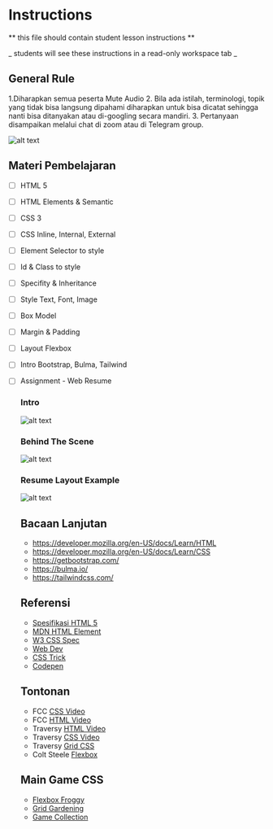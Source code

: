 # Instructions  

  ** this file should contain student lesson instructions **

  _ students will see these instructions in a read-only workspace tab _

## General Rule
1.Diharapkan semua peserta Mute Audio
2. Bila ada istilah, terminologi, topik yang tidak bisa langsung dipahami diharapkan untuk bisa dicatat sehingga nanti bisa ditanyakan atau di-googling secara mandiri.
3. Pertanyaan disampaikan melalui chat di zoom atau di Telegram group.


![alt text](assets/logo.png)

## Materi Pembelajaran
- [ ] HTML 5
- [ ] HTML Elements & Semantic
- [ ] CSS 3
- [ ] CSS Inline, Internal, External
- [ ] Element Selector to style
- [ ] Id & Class to style
- [ ] Specifity & Inheritance
- [ ] Style Text, Font, Image
- [ ] Box Model
- [ ] Margin & Padding
- [ ] Layout Flexbox
- [ ] Intro Bootstrap, Bulma, Tailwind

- [ ] Assignment - Web Resume

  ### Intro
  ![alt text](assets/intro.draw)
  ### Behind The Scene
  ![alt text](assets/behind.draw)
  ### Resume Layout Example
  ![alt text](assets/resume.draw)


  ## Bacaan Lanjutan
  - https://developer.mozilla.org/en-US/docs/Learn/HTML
  - https://developer.mozilla.org/en-US/docs/Learn/CSS
  - https://getbootstrap.com/
  - https://bulma.io/
  - https://tailwindcss.com/


  ## Referensi
  - [Spesifikasi HTML 5](https://html.spec.whatwg.org/)
  - [MDN HTML Element](https://developer.mozilla.org/en-US/docs/Web/HTML/Element)
  - [W3 CSS Spec](https://www.w3.org/Style/CSS/#specs)
  - [Web Dev](https://web.dev/learn/css/)
  - [CSS Trick](https://css-tricks.com/)
  - [Codepen](https://codepen.io/trending)

  ## Tontonan
  - FCC [CSS Video](https://www.youtube.com/watch?v=pQN-pnXPaVg)
  - FCC [HTML Video](https://www.youtube.com/watch?v=1Rs2ND1ryYc)
  - Traversy [HTML Video](https://www.youtube.com/watch?v=UB1O30fR-EE)
  - Traversy [CSS Video](https://www.youtube.com/watch?v=yfoY53QXEnI)
  - Traversy [Grid CSS](https://www.youtube.com/watch?v=0xMQfnTU6oo)
  - Colt Steele [Flexbox](https://www.youtube.com/watch?v=qZv-rNx0jEA)

  ## Main Game CSS
  - [Flexbox Froggy](https://flexboxfroggy.com/)
  - [Grid Gardening](https://cssgridgarden.com/)
  - [Game Collection](https://dev.to/devmount/8-games-to-learn-css-the-fun-way-4e0f)